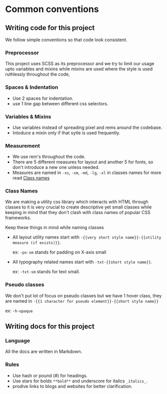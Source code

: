 # Common conventions

## Writing code for this project

We follow simple conventions so that code look consistent.

### Preprocessor
This project uses SCSS as its preprocessor and we try to limit our usage upto variables and mixins while mixins are used where the style is used ruthlessly throughout the code,

### Spaces & Indentation
- Use 2 spaces for indentation.
- use 1 line gap between different css selectors.

### Variables & Mixins
- Use variables instead of spreading pixel and rems around the codebase.
- Intoduce a mixin only if that sytle is used frequently.

### Measurement
- We use rem's throughout the code.
- There are 5 different measures for layout and another 5 for fonts, so don't introduce a new one unless needed.
- Measures are named in `-xs`, `-sm`, `-md`, `-lg`, `-xl` in classes names for more read [Class names](#class-name)

### Class Names
We are making a utility css library which interacts with HTML through classes to it is very crucial to create descriptive yet small classes while keeping in mind that they don't clash with class names of popular CSS frameworks.

Keep these things in mind while naming classes
- All layout utility names start with `-{{very short style name}}-{{utility measure (if exists)}}`.

  ex: `-px-sm` stands for padding on X-axis small

- All typography related names start with `-txt-{{short style name}}`.

  ex:  `-txt-sm` stands for text small.

### Pseudo classes
We don't put lot of focus on pseudo classes but we have 1 hover class, they are named in `-{{1 character for pseudo element}}-{{short style name}}`

ex: `-h-opaque`


## Writing docs for this project

### Language
All the docs are written in Markdown.

### Rules
- Use hash or pound (#) for headings.
- Use stars for bolds `**bold**` and underscore for italics `_italics_`.
- prodive links to blogs and websites for better clarification.



